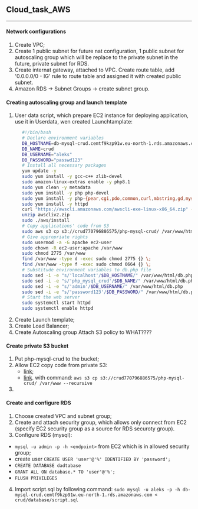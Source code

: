 ## Cloud_task_AWS 
---------------------------------------------------------------------------------------

#### Network configurations

1) Create VPC;
2) Create 1 public subnet for future nat configuration, 1 public subnet for
   autoscaling group which will be replace to the private subnet in the future,
   private subnet for RDS.
3) Create internat gateway, attached to VPC. Create route table, add 
   '0.0.0.0/0 - IG' rule to route table and assigned it with created public
   subnet.
4) Amazon RDS -> Subnet Groups -> create subnet group.


#### Creating autoscaling group and launch template

1) User data script, which prepare EC2 instance for deploying application,
   use it in Userdata, wen created Launchtamplate:

```sh
      #!/bin/bash
      # Declare environment variables
      DB_HOSTNAME=db-mysql-crud.cemtf9kzp91w.eu-north-1.rds.amazonaws.com
      DB_NAME=crud
      DB_USERNAME="aleks"
      DB_PASSWORD="passwd123"
      # Install all necessary packages
      yum update -y
      sudo yum install -y gcc-c++ zlib-devel 
      sudo amazon-linux-extras enable -y php8.1
      sudo yum clean -y metadata
      sudo yum install -y php php-devel
      sudo yum install -y php-{pear,cgi,pdo,common,curl,mbstring,gd,mysqlnd,gettext,bcmath,json,xml,fpm,intl,zip}
      sudo yum install -y httpd
      curl "https://awscli.amazonaws.com/awscli-exe-linux-x86_64.zip" -o "awscliv2.zip"
      unzip awscliv2.zip
      sudo ./aws/install
      # Copy applications' code from S3
      sudo aws s3 cp s3://crud770796886575/php-mysql-crud/ /var/www/html --recursive
      # Give appropriate rights
      sudo usermod -a -G apache ec2-user
      sudo chown -R ec2-user:apache /var/www
      sudo chmod 2775 /var/www
      find /var/www -type d -exec sudo chmod 2775 {} \;
      find /var/www -type f -exec sudo chmod 0664 {} \;
      # Substitude environment variables to db.php file
      sudo sed -i -e "s/'localhost'/$DB_HOSTNAME/" /var/www/html/db.php
      sudo sed -i -e "s/'php_mysql_crud'/$DB_NAME/" /var/www/html/db.php
      sudo sed -i -e "s/'admin'/$DB_USERNAME/" /var/www/html/db.php
      sudo sed -i -e "s/'password123'/$DB_PASSWORD/" /var/www/html/db.php
      # Start the web server
      sudo systemctl start httpd
      sudo systemctl enable httpd

```   
2) Create Launch template;
3) Create Load Balancer;
4) Create Autoscaling group
   Attach S3 policy to WHAT????
   
#### Create private S3 bucket

1) Put php-mysql-crud to the bucket;
2) Allow EC2 copy code from private S3:
   - [link](https://aws.amazon.com/ru/premiumsupport/knowledge-center/ec2-instance-access-s3-bucket/);
   - [link](https://kloudle.com/academy/how-to-transfer-files-between-aws-s3-and-aws-ec2/).
  with command: `aws s3 cp s3://crud770796886575/php-mysql-crud/ /var/www --recursive`
3) 

#### Create and configure RDS

1) Choose created VPC and subnet group;
2) Create and attach security group, which allows only connect from EC2
   (specify EC2 security group as a source for RDS securoty group).
3) Configure RDS (mysql):
  - `mysql -u admin -p -h <endpoint>` from EC2 which is in allowed security group;
  - create user `CREATE USER 'user'@'%' IDENTIFIED BY 'password';`
  - `CREATE DATABASE dadtabase`
  - `GRANT ALL ON database.* TO 'user'@'%';`
  - `FLUSH PRIVILEGES`
4) Import script.sql by following command:
  `sudo mysql -u aleks -p -h db-mysql-crud.cemtf9kzp91w.eu-north-1.rds.amazonaws.com < crud/database/script.sql`

